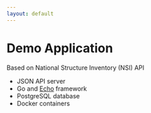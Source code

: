 ```yaml
---
layout: default
---
```


# Demo Application

Based on National Structure Inventory (NSI) API

- JSON API server
- Go and [Echo][echo] framework
- PostgreSQL database
- Docker containers

[echo]: https://echo.labstack.com/
